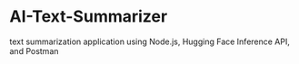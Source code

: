 # AI-Text-Summarizer 
text summarization application using Node.js, Hugging Face Inference API, and Postman
